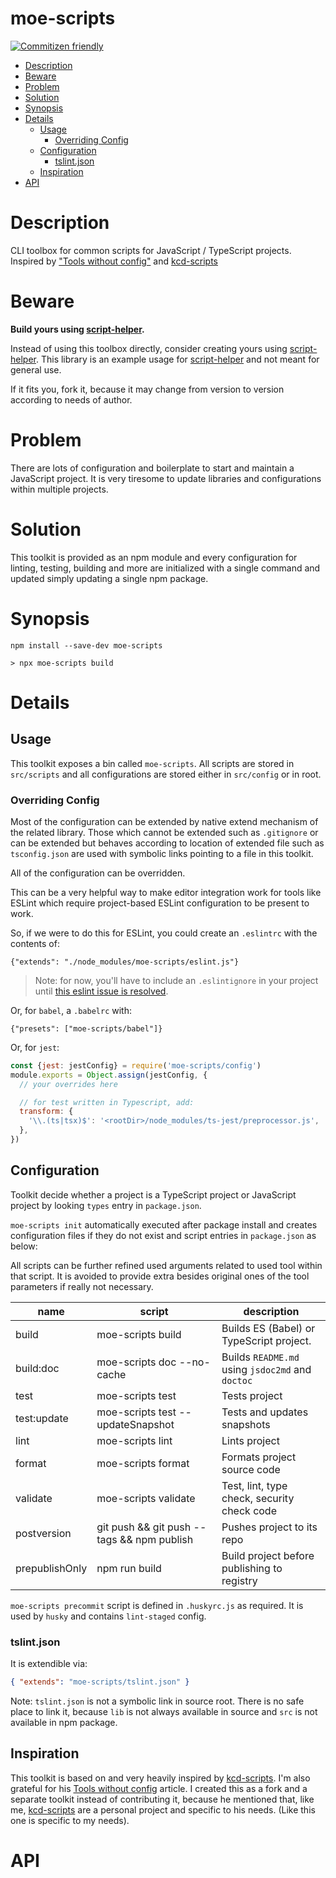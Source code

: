 <!-- DO NOT EDIT README.md (It will be overridden by README.hbs) -->

# moe-scripts

[![Commitizen friendly](https://img.shields.io/badge/commitizen-friendly-brightgreen.svg)](http://commitizen.github.io/cz-cli/)

<!-- START doctoc generated TOC please keep comment here to allow auto update -->
<!-- DON'T EDIT THIS SECTION, INSTEAD RE-RUN doctoc TO UPDATE -->


- [Description](#description)
- [Beware](#beware)
- [Problem](#problem)
- [Solution](#solution)
- [Synopsis](#synopsis)
- [Details](#details)
  - [Usage](#usage)
    - [Overriding Config](#overriding-config)
  - [Configuration](#configuration)
    - [tslint.json](#tslintjson)
  - [Inspiration](#inspiration)
- [API](#api)

<!-- END doctoc generated TOC please keep comment here to allow auto update -->

# Description

CLI toolbox for common scripts for JavaScript / TypeScript projects. Inspired by ["Tools without config"](https://blog.kentcdodds.com/automation-without-config-412ab5e47229)
and [kcd-scripts](https://github.com/kentcdodds/kcd-scripts)

# Beware

**Build yours using [script-helper](https://www.npmjs.com/package/script-helper).**

Instead of using this toolbox directly, consider creating yours using [script-helper](https://www.npmjs.com/package/script-helper).
This library is an example usage for [script-helper](https://www.npmjs.com/package/script-helper) and not meant for general use.

If it fits you, fork it, because it may change from version to version according to needs of author.

# Problem

There are lots of configuration and boilerplate to start and maintain a JavaScript project. It is very tiresome to update libraries and configurations within multiple projects.

# Solution

This toolkit is provided as an npm module and every configuration for linting, testing, building and more are initialized with a single command and updated simply updating a single npm package.

# Synopsis

```
npm install --save-dev moe-scripts
```

```
> npx moe-scripts build
```

# Details

## Usage

This toolkit exposes a bin called `moe-scripts`. All scripts are stored in
`src/scripts` and all configurations are stored either in `src/config` or in root.

### Overriding Config

Most of the configuration can be extended by native extend mechanism of the related
library. Those which cannot be extended such as `.gitignore` or can be extended but
behaves according to location of extended file such as `tsconfig.json` are used with
symbolic links pointing to a file in this toolkit.

All of the configuration can be overridden.

This can be a very helpful way to make editor integration work for tools like
ESLint which require project-based ESLint configuration to be present to work.

So, if we were to do this for ESLint, you could create an `.eslintrc` with the
contents of:

```
{"extends": "./node_modules/moe-scripts/eslint.js"}
```

> Note: for now, you'll have to include an `.eslintignore` in your project until
> [this eslint issue is resolved](https://github.com/eslint/eslint/issues/9227).

Or, for `babel`, a `.babelrc` with:

```
{"presets": ["moe-scripts/babel"]}
```

Or, for `jest`:

```js
const {jest: jestConfig} = require('moe-scripts/config')
module.exports = Object.assign(jestConfig, {
  // your overrides here

  // for test written in Typescript, add:
  transform: {
    '\\.(ts|tsx)$': '<rootDir>/node_modules/ts-jest/preprocessor.js',
  },
})
```

## Configuration

Toolkit decide whether a project is a TypeScript project or JavaScript project by looking `types`
entry in `package.json`.

`moe-scripts init` automatically executed after package install and creates configuration files
if they do not exist and script entries in `package.json` as below:

All scripts can be further refined used arguments related to used tool within that script.
It is avoided to provide extra besides original ones of the tool parameters if really not necessary.

|name|script|description
|---|---|---|
|build|moe-scripts build|Builds ES (Babel) or TypeScript project.|
|build:doc|moe-scripts doc --no-cache|Builds `README.md` using `jsdoc2md` and `doctoc`|
|test|moe-scripts test|Tests project|
|test:update|moe-scripts test --updateSnapshot|Tests and updates snapshots|
|lint|moe-scripts lint|Lints project|
|format|moe-scripts format|Formats project source code|
|validate|moe-scripts validate|Test, lint, type check, security check code|
|postversion|git push && git push --tags && npm publish|Pushes project to its repo|
|prepublishOnly|npm run build|Build project before publishing to registry|

`moe-scripts precommit` script is defined in `.huskyrc.js` as required. It is used by `husky` and
contains `lint-staged` config.

### tslint.json

It is extendible via:

```json
{ "extends": "moe-scripts/tslint.json" }
```

Note: `tslint.json` is not a symbolic link in source root. There is no safe place to link it, because `lib` is not always available in source and `src` is not available in npm package.

## Inspiration

This toolkit is based on and very heavily inspired by [kcd-scripts](https://github.com/kentcdodds/kcd-scripts).
I'm also grateful for his [Tools without config](https://blog.kentcdodds.com/automation-without-config-412ab5e47229)
article. I created this as a fork and a separate toolkit instead of contributing it, because he mentioned that, like me,
[kcd-scripts](https://github.com/kentcdodds/kcd-scripts) are a personal project and specific to his needs. (Like this
one is specific to my needs).

# API
